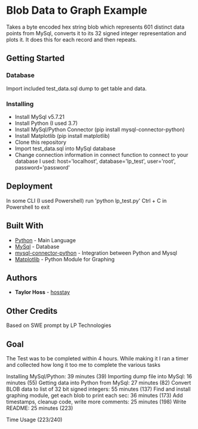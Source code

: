 # Blob Data to Graph Example

Takes a byte encoded hex string blob which represents 601 distinct data points
from MySql, converts it to its 32 signed integer representation and plots
it. It does this for each record and then repeats.

## Getting Started

### Database

Import included test_data.sql dump to get table and data.

### Installing

* Install MySql v5.7.21
* Install Python (I used 3.7)
* Install MySql/Python Connector (pip install mysql-connector-python)
* Install Matplotlib (pip install matplotlib)
* Clone this repository
* Import test_data.sql into MySql database
* Change connection information in connect function to connect to your database
  I used:
    host='localhost',
    database='lp_test',
    user='root',
    password='password'

## Deployment

In some CLI (I used Powershell) run 'python lp_test.py'
Ctrl + C in Powershell to exit

## Built With

* [Python](https://www.python.org/) - Main Language
* [MySql](https://www.mysql.com/) - Database
* [mysql-connector-python](https://pypi.org/project/mysql-connector-python/) - Integration between Python and Mysql
* [Matplotlib](https://matplotlib.org/) - Python Module for Graphing

## Authors

* **Taylor Hoss** - [hosstay](https://github.com/hosstay)

## Other Credits

Based on SWE prompt by LP Technologies

## Goal

The Test was to be completed within 4 hours. While making it I ran a timer
and collected how long it too me to complete the various tasks

Installing MySql/Python: 39 minutes (39)
Importing dump file into MySql: 16 minutes (55)
Getting data into Python from MySql: 27 minutes (82)
Convert BLOB data to list of 32 bit signed integers: 55 minutes (137)
Find and install graphing module, get each blob to print each sec: 36 minutes (173)
Add timestamps, cleanup code, write more comments: 25 minutes (198)
Write README: 25 minutes (223)

Time Usage (223/240)